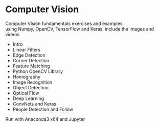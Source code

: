 # Computer Vision

Computer Vision fundamentals exercises and examples\
using Numpy, OpenCV, TensorFlow and Keras, include the images and videos

* Intro
* Linear Filters
* Edge Detection
* Corner Detection
* Feature Matching
* Python OpenCV Library
* Homography
* Image Recognition
* Object Detection
* Optical Flow
* Deep Learning
* ConvNets and Keras
* People Detection and Follow

Run with Anaconda3 x64 and Jupyter
